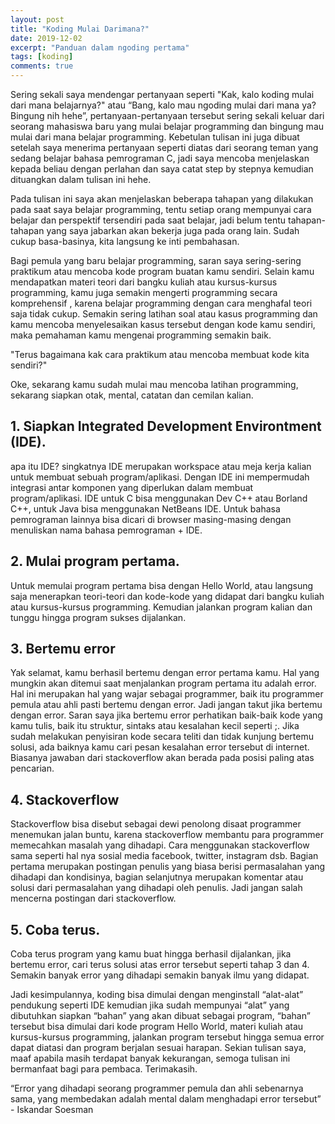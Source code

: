 ```yaml
---
layout: post
title: "Koding Mulai Darimana?"
date: 2019-12-02
excerpt: "Panduan dalam ngoding pertama"
tags: [koding]
comments: true
---
```



Sering sekali saya mendengar pertanyaan  seperti "Kak, kalo koding mulai dari mana belajarnya?" atau “Bang, kalo mau ngoding mulai dari mana ya? Bingung nih hehe”, pertanyaan-pertanyaan tersebut sering sekali keluar dari seorang mahasiswa baru yang mulai belajar programming dan bingung mau mulai dari mana belajar programming. Kebetulan tulisan ini juga dibuat setelah saya menerima pertanyaan seperti diatas dari seorang teman yang sedang belajar bahasa pemrograman C, jadi saya mencoba menjelaskan kepada beliau dengan perlahan dan saya catat step by stepnya kemudian dituangkan dalam tulisan ini hehe.

Pada tulisan ini saya akan menjelaskan beberapa tahapan yang dilakukan pada saat saya belajar programming, tentu setiap orang mempunyai cara belajar dan perspektif tersendiri pada saat belajar, jadi belum tentu tahapan-tahapan yang saya jabarkan akan bekerja juga pada orang lain. Sudah cukup basa-basinya, kita langsung ke inti pembahasan.

Bagi pemula yang baru belajar programming, saran saya sering-sering praktikum atau mencoba kode program buatan kamu sendiri. Selain kamu mendapatkan materi teori dari bangku kuliah atau kursus-kursus programming, kamu juga semakin mengerti programming secara komprehensif , karena belajar programming dengan cara menghafal teori saja tidak cukup. Semakin sering latihan soal atau kasus programming dan kamu mencoba menyelesaikan kasus tersebut dengan kode kamu sendiri, maka pemahaman kamu mengenai programming semakin baik.

"Terus bagaimana kak cara praktikum atau mencoba membuat kode kita sendiri?"

Oke, sekarang kamu sudah mulai mau mencoba latihan programming, sekarang siapkan otak, mental, catatan dan cemilan kalian.
 
## 1. Siapkan Integrated Development Environtment (IDE).
apa itu IDE? singkatnya IDE merupakan workspace atau meja kerja kalian untuk membuat sebuah program/aplikasi. Dengan IDE ini mempermudah integrasi antar komponen yang diperlukan dalam membuat program/aplikasi.
IDE untuk C bisa menggunakan Dev C++ atau Borland C++, untuk Java bisa menggunakan NetBeans IDE. Untuk bahasa pemrograman lainnya bisa dicari di browser masing-masing dengan menuliskan nama bahasa pemrograman + IDE.

## 2. Mulai program pertama.
Untuk memulai program pertama bisa dengan Hello World, atau langsung saja menerapkan teori-teori dan kode-kode yang didapat dari bangku kuliah atau kursus-kursus programming. Kemudian jalankan program kalian dan tunggu hingga program sukses dijalankan.

## 3. Bertemu error
Yak selamat, kamu berhasil bertemu dengan error pertama kamu. Hal yang mungkin akan ditemui saat menjalankan program pertama itu adalah error. Hal ini merupakan hal yang wajar sebagai programmer, baik itu programmer pemula atau ahli pasti bertemu dengan error. Jadi jangan takut jika bertemu dengan error. Saran saya jika bertemu error perhatikan baik-baik kode yang kamu tulis, baik itu struktur, sintaks atau kesalahan kecil seperti ;. Jika sudah melakukan penyisiran kode secara teliti dan tidak kunjung bertemu solusi, ada baiknya kamu cari pesan kesalahan error tersebut di internet. Biasanya jawaban dari stackoverflow akan berada pada posisi paling atas pencarian.

## 4. Stackoverflow
Stackoverflow bisa disebut sebagai dewi penolong disaat programmer menemukan jalan buntu, karena stackoverflow membantu para programmer memecahkan masalah yang dihadapi. Cara menggunakan stackoverflow sama seperti hal nya sosial media facebook, twitter, instagram dsb. Bagian pertama merupakan postingan penulis yang biasa berisi permasalahan yang dihadapi dan kondisinya, bagian selanjutnya merupakan komentar atau solusi dari  permasalahan yang dihadapi oleh penulis. Jadi jangan salah mencerna postingan dari stackoverflow.

## 5. Coba terus.
Coba terus program yang kamu buat hingga berhasil dijalankan, jika bertemu error, cari terus solusi atas error tersebut seperti tahap 3 dan 4. Semakin banyak error yang dihadapi semakin banyak ilmu yang didapat.

Jadi kesimpulannya, koding bisa dimulai dengan menginstall “alat-alat” pendukung seperti IDE kemudian jika sudah mempunyai “alat” yang dibutuhkan siapkan “bahan” yang akan dibuat sebagai program, “bahan” tersebut bisa dimulai dari kode program Hello World, materi kuliah atau kursus-kursus programming, jalankan program tersebut hingga semua error dapat diatasi dan program berjalan sesuai harapan. 
Sekian tulisan saya, maaf apabila masih terdapat banyak kekurangan, semoga tulisan ini bermanfaat bagi para pembaca. Terimakasih.

<html><align ="center> “Error yang dihadapi seorang programmer pemula dan ahli sebenarnya sama, yang membedakan adalah mental dalam menghadapi error tersebut” - Iskandar Soesman </html>
